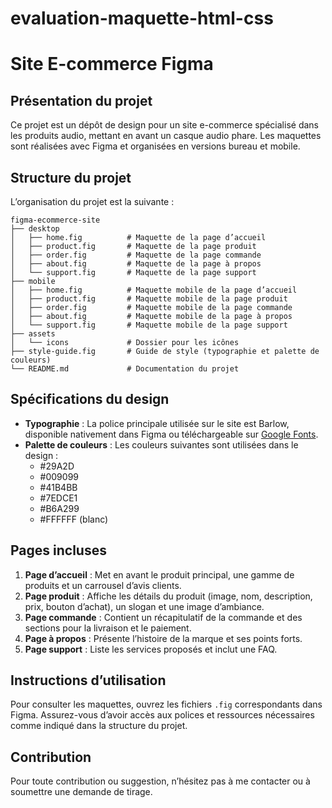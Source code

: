 # evaluation-maquette-html-css
# Site E-commerce Figma

## Présentation du projet
Ce projet est un dépôt de design pour un site e-commerce spécialisé dans les produits audio, mettant en avant un casque audio phare. Les maquettes sont réalisées avec Figma et organisées en versions bureau et mobile.

## Structure du projet
L’organisation du projet est la suivante :

```
figma-ecommerce-site
├── desktop
│   ├── home.fig          # Maquette de la page d’accueil
│   ├── product.fig       # Maquette de la page produit
│   ├── order.fig         # Maquette de la page commande
│   ├── about.fig         # Maquette de la page à propos
│   └── support.fig       # Maquette de la page support
├── mobile
│   ├── home.fig          # Maquette mobile de la page d’accueil
│   ├── product.fig       # Maquette mobile de la page produit
│   ├── order.fig         # Maquette mobile de la page commande
│   ├── about.fig         # Maquette mobile de la page à propos
│   └── support.fig       # Maquette mobile de la page support
├── assets
│   └── icons             # Dossier pour les icônes
├── style-guide.fig       # Guide de style (typographie et palette de couleurs)
└── README.md             # Documentation du projet
```

## Spécifications du design
- **Typographie** : La police principale utilisée sur le site est Barlow, disponible nativement dans Figma ou téléchargeable sur [Google Fonts](https://fonts.google.com/specimen/Barlow).
- **Palette de couleurs** : Les couleurs suivantes sont utilisées dans le design :
  - #29A2D
  - #009099
  - #41B4BB
  - #7EDCE1
  - #B6A299
  - #FFFFFF (blanc)

## Pages incluses
1. **Page d’accueil** : Met en avant le produit principal, une gamme de produits et un carrousel d’avis clients.
2. **Page produit** : Affiche les détails du produit (image, nom, description, prix, bouton d’achat), un slogan et une image d’ambiance.
3. **Page commande** : Contient un récapitulatif de la commande et des sections pour la livraison et le paiement.
4. **Page à propos** : Présente l’histoire de la marque et ses points forts.
5. **Page support** : Liste les services proposés et inclut une FAQ.

## Instructions d’utilisation
Pour consulter les maquettes, ouvrez les fichiers `.fig` correspondants dans Figma. Assurez-vous d’avoir accès aux polices et ressources nécessaires comme indiqué dans la structure du projet.

## Contribution
Pour toute contribution ou suggestion, n’hésitez pas à me contacter ou à soumettre une demande de tirage.

